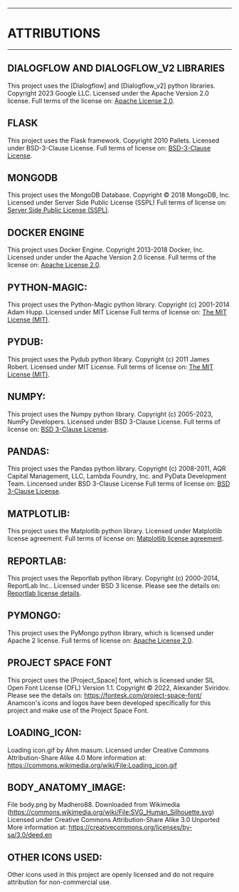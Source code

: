 
----------------
# ATTRIBUTIONS
----------------

## DIALOGFLOW AND DIALOGFLOW_V2 LIBRARIES
This project uses the [Dialogflow] and [Dialogflow_v2] python libraries. Copyright 2023 Google LLC. Licensed under the Apache Version 2.0 license.
Full terms of the license on: [Apache License 2.0](https://www.apache.org/licenses/LICENSE-2.0).

## FLASK
This project uses the Flask framework. Copyright 2010 Pallets. Licensed under BSD-3-Clause License.
Full terms of license on: [BSD-3-Clause License](https://flask.palletsprojects.com/en/2.3.x/license/).

## MONGODB
This project uses the MongoDB Database. Copyright © 2018 MongoDB, Inc. Licensed under Server Side Public License (SSPL)
Full terms of license on: [Server Side Public License (SSPL)](https://www.mongodb.com/licensing/server-side-public-license).

## DOCKER ENGINE
This project uses Docker Engine. Copyright 2013-2018 Docker, Inc. Licensed under under the Apache Version 2.0 license.
Full terms of the license on: [Apache License 2.0](https://www.docker.com/legal/docker-subscription-service-agreement/).

## PYTHON-MAGIC:
This project uses the Python-Magic python library. Copyright (c) 2001-2014 Adam Hupp. Licensed under MIT License
Full terms of license on: [The MIT License (MIT)](https://github.com/ahupp/python-magic/blob/master/LICENSE).

## PYDUB:
This project uses the Pydub python library. Copyright (c) 2011 James Robert. Licensed under MIT License.
Full terms of license on: [The MIT License (MIT)](https://github.com/jiaaro/pydub/blob/master/LICENSE).

## NUMPY:
This project uses the Numpy python library. Copyright (c) 2005-2023, NumPy Developers. Licensed under BSD 3-Clause License.
Full terms of license on: [BSD 3-Clause License](https://numpy.org/doc/stable/license.html).

## PANDAS:
This project uses the Pandas python library. Copyright (c) 2008-2011, AQR Capital Management, LLC, Lambda Foundry, Inc. and PyData Development Team. Lincensed under BSD 3-Clause License
Full terms of license on: [BSD 3-Clause License](https://github.com/pandas-dev/pandas/blob/main/LICENSE).

## MATPLOTLIB:
This project uses the Matplotlib python library. Licensed under Matplotlib license agreement.
Full terms of license on: [Matplotlib license agreement](https://matplotlib.org/stable/users/project/license.html).

## REPORTLAB:
This project uses the Reportlab python library. Copyright (c) 2000-2014, ReportLab Inc.. Licensed under BSD 3 license.
Please see the details on: [Reportlab license details](https://docs.reportlab.com/developerfaqs/#13-licensing).

## PYMONGO:
This project uses the PyMongo python library, which is licensed under Apache 2 license.
Full terms of license on: [Apache License 2.0](https://www.apache.org/licenses/LICENSE-2.0).

## PROJECT SPACE FONT
This project uses the [Project_Space] font, which is licensed under SIL Open Font License (OFL) Version 1.1.
Copyright © 2022, Alexander Sviridov. Please see the details on: https://fontesk.com/project-space-font/
Anamcon's icons and logos have been developed specifically for this project and make use of the Project Space Font.

## LOADING_ICON:
Loading icon.gif by Ahm masum. Licensed under Creative Commons Attribution-Share Alike 4.0
More information at: https://commons.wikimedia.org/wiki/File:Loading_icon.gif

## BODY_ANATOMY_IMAGE:
File body.png by Madhero88. Downloaded from Wikimedia (https://commons.wikimedia.org/wiki/File:SVG_Human_Silhouette.svg)
Licensed under Creative Commons Attribution-Share Alike 3.0 Unported
More information at: https://creativecommons.org/licenses/by-sa/3.0/deed.en

## OTHER ICONS USED:
Other icons used in this project are openly licensed and do not require attribution for non-commercial use.
